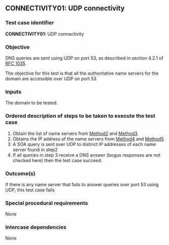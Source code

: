 ## CONNECTIVITY01: UDP connectivity

### Test case identifier

**CONNECTIVITY01:** UDP connectivity

### Objective

DNS queries are sent using UDP on port 53, as described in section 4.2.1 of
[RFC 1035](http://tools.ietf.org/html/rfc1035).

The objective for this test is that all the authoritative name servers for
the domain are accessible over UDP on port 53

### Inputs

The domain to be tested.

### Ordered description of steps to be taken to execute the test case

1. Obtain the list of name servers from [Method2](../Methods.md) and
[Method3](../Methods.md).
2. Obtains the IP address of the name servers from [Method4](../Methods.md)
and [Method5](../Methods.md)
3. A SOA query is sent over UDP to distinct IP addresses of each name server
found in step2
4. If all queries in step 3 receive a DNS answer (bogus responses are not
checked here) then the test case succeed.

### Outcome(s)

If there is any name server that fails to answer queries over port 53 using
UDP, this test case fails

### Special procedural requirements	

None

### Intercase dependencies

None

